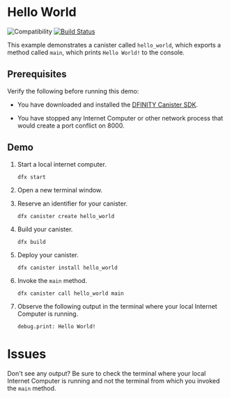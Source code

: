 # Hello World

![Compatibility](https://img.shields.io/badge/compatibility-0.6.20-blue) [![Build Status](https://github.com/dfinity/examples/workflows/motoko-hello-world--example/badge.svg)](https://github.com/dfinity/examples/actions?query=workflow%3Amotoko-hello-world-example)

This example demonstrates a canister called `hello_world`, which exports a
method called `main`, which prints `Hello World!` to the console.

## Prerequisites

Verify the following before running this demo:

*  You have downloaded and installed the [DFINITY Canister
   SDK](https://sdk.dfinity.org).

*  You have stopped any Internet Computer or other network process that would
   create a port conflict on 8000.

## Demo

1. Start a local internet computer.

   ```text
   dfx start
   ```

1. Open a new terminal window.

1. Reserve an identifier for your canister.

   ```text
   dfx canister create hello_world
   ```

1. Build your canister.

   ```text
   dfx build
   ```

1. Deploy your canister.

   ```text
   dfx canister install hello_world
   ```

1. Invoke the `main` method.

   ```text
   dfx canister call hello_world main
   ```

1. Observe the following output in the terminal where your local Internet
   Computer is running.

   ```text
   debug.print: Hello World!
   ```

# Issues

Don't see any output? Be sure to check the terminal where your local Internet
Computer is running and not the terminal from which you invoked the `main`
method.
